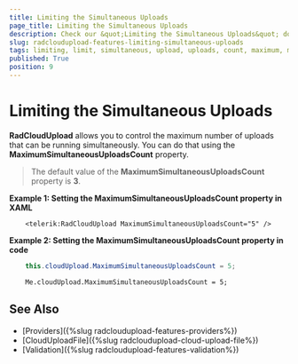 ```yaml
---
title: Limiting the Simultaneous Uploads
page_title: Limiting the Simultaneous Uploads
description: Check our &quot;Limiting the Simultaneous Uploads&quot; documentation article for the RadCloudUpload {{ site.framework_name }} control.
slug: radcloudupload-features-limiting-simultaneous-uploads
tags: limiting, limit, simultaneous, upload, uploads, count, maximum, max, maximumsimultaneousuploadscount
published: True
position: 9
---
```


# Limiting the Simultaneous Uploads

__RadCloudUpload__ allows you to control the maximum number of uploads that can be running simultaneously. You can do that using the __MaximumSimultaneousUploadsCount__ property. 

>The default value of the __MaximumSimultaneousUploadsCount__ property is __3__.

__Example 1: Setting the MaximumSimultaneousUploadsCount property in XAML__
```XAML
	<telerik:RadCloudUpload MaximumSimultaneousUploadsCount="5" />
```	

__Example 2: Setting the MaximumSimultaneousUploadsCount property in code__
```C#
	this.cloudUpload.MaximumSimultaneousUploadsCount = 5;
```
```VB.NET
	Me.cloudUpload.MaximumSimultaneousUploadsCount = 5;
```

## See Also
* [Providers]({%slug radcloudupload-features-providers%})
* [CloudUploadFile]({%slug radcloudupload-cloud-upload-file%})
* [Validation]({%slug radcloudupload-features-validation%})
